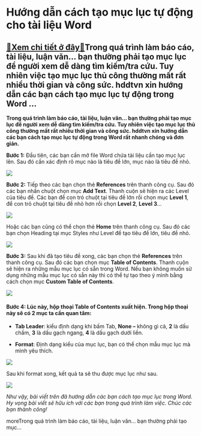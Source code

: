 Hướng dẫn cách tạo mục lục tự động cho tài liệu Word
====================================================

[:gift:Xem chi tiết ở đây:gift:](https://hddtvn.com/huong-dan-cach-tao-muc-luc-tu-dong-cho-tai-lieu-word/)Trong quá trình làm báo cáo, tài liệu, luận văn… bạn thường phải tạo mục lục để người xem dễ dàng tìm kiếm/tra cứu. Tuy nhiên việc tạo mục lục thủ công thường mất rất nhiều thời gian và công sức. hddtvn xin hướng dẫn các bạn cách tạo mục lục tự động trong Word …
----------------------------------------------------------------------------------------------------------------------------------------------------------------------------------------------------------------------------------------------------------------------

**Trong quá trình làm báo cáo, tài liệu, luận văn… bạn thường phải tạo mục lục để người xem dễ dàng tìm kiếm/tra cứu. Tuy nhiên việc tạo mục lục thủ công thường mất rất nhiều thời gian và công sức. hddtvn xin hướng dẫn các bạn cách tạo mục lục tự động trong Word rất nhanh chóng và đơn giản.**


**Bước 1:** Đầu tiên, các bạn cần mở file Word chứa tài liệu cần tạo mục lục lên. Sau đó cần xác định rõ mục nào là tiêu đề lớn, mục nào là tiêu đề nhỏ.


![](https://hddtvn.com/wp-content/uploads/2021/01/bGVT3jr.png)


**Bước 2:** Tiếp theo các bạn chọn thẻ **References** trên thanh công cụ. Sau đó các bạn nhấn chuột chọn mục **Add Text**. Thanh cuộn sẽ hiện ra các Level của tiêu đề. Các bạn để con trỏ chuột tại tiêu đề lớn rồi chọn mục **Level 1**, để con trỏ chuột tại tiêu đề nhỏ hơn rồi chọn **Level 2**, **Level 3**…


![](https://hddtvn.com/wp-content/uploads/2021/01/FtKH0qj.png)


Hoặc các bạn cũng có thể chọn thẻ **Home** trên thanh công cụ. Sau đó các bạn chọn Heading tại mục Styles như Level để tạo tiêu đề lớn, tiêu đề nhỏ.


![](https://hddtvn.com/wp-content/uploads/2021/01/Nz6yAVH.png)


**Bước 3:** Sau khi đã tạo tiêu đề xong, các bạn chọn thẻ **References** trên thanh công cụ. Sau đó các bạn chọn mục **Table of Contents**. Thanh cuộn sẽ hiện ra những mẫu mục lục có sẵn trong Word. Nếu bạn không muốn sử dụng những mẫu mục lục có sẵn này thì có thể tự tạo theo ý mình bằng cách chọn mục **Custom Table of Contents**.


![](https://hddtvn.com/wp-content/uploads/2021/01/2Qi1Kw1.png)


#### **Bước 4:** Lúc này, hộp thoại **Table of Contents** xuất hiện. Trong hộp thoại này sẽ có 2 mục ta cần quan tâm:




* **Tab Leader**: kiểu định dạng khi bấm Tab, **None –** không gì cả, **2** là dấu chấm, **3** là dấu gạch ngang, **4** là dấu gạch dưới liền.

* **Format**: Định dạng kiểu của mục lục, bạn có thể chọn mẫu mục lục mà mình yêu thích.



![](https://hddtvn.com/wp-content/uploads/2021/01/0Bqa2sf.png)


Sau khi format xong, kết quả ta sẽ thu được mục lục như sau.


[![](https://hddtvn.com/wp-content/uploads/2021/01/omUcKU6.png)](https://hddtvn.com/wp-content/uploads/2021/01/omUcKU6.png)


*Như vậy, bài viết trên đã hướng dẫn các bạn cách tạo mục lục trong Word. Hy vọng bài viết sẽ hữu ích với các bạn trong quá trình làm việc. Chúc các bạn thành công!*


moreTrong quá trình làm báo cáo, tài liệu, luận văn… bạn thường phải tạo mục…

